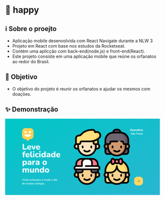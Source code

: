 # 🧒 happy

## ℹ️ Sobre o proejto
- Aplicação mobile desenvolvida com React Navigate durante a NLW 3
- Projeto em React com base nos estudos da Rocketseat.
- Contém uma aplicção com back-end(node.js) e front-end(React).
- Este projeto consiste em uma aplicação mobile que reúne os orfanatos ao redor do Brasil.

## 🎯 Objetivo
- O objetivo do projeto é reunir os orfanatos e ajudar os mesmos com doações.

 ## ✨ Demonstração
![Print img](preview.PNG)
